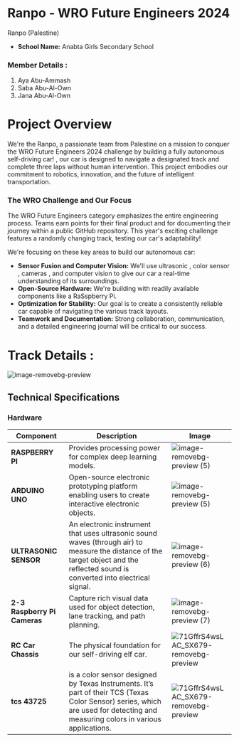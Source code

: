 # Ranpo - WRO Future Engineers 2024
Ranpo (Palestine)
- **School Name:** Anabta Girls Secondary School

### Member Details :
1. Aya Abu-Ammash 
2. Saba Abu-Al-Own 
3. Jana Abu-Al-Own 



# Project Overview
We're the Ranpo, a passionate team from Palestine on a mission to conquer the WRO Future Engineers 2024 challenge by building a fully autonomous self-driving car! , our car is designed to navigate a designated track and complete three laps without human intervention. This project embodies our commitment to robotics, innovation, and the future of intelligent transportation.

### The WRO Challenge and Our Focus
The WRO Future Engineers category emphasizes the entire engineering process. Teams earn points for their final product and for documenting their journey within a public GitHub repository. This year's exciting challenge features a randomly changing track, testing our car's adaptability!

We're focusing on these key areas to build our autonomous car:

- **Sensor Fusion and Computer Vision:** We'll use  ultrasonic , color sensor , cameras , and computer vision to give our car a real-time understanding of its surroundings.
- **Open-Source Hardware:** We're building with readily available components like a RaSspberry Pi.
- **Optimization for Stability:** Our goal is to create a consistently reliable car capable of navigating the various track layouts.
- **Teamwork and Documentation:** Strong collaboration, communication, and a detailed engineering journal will be critical to our success.
# Track Details :
![image-removebg-preview](https://world-robot-olympiad-association.github.io/future-engineers-gs/img/fe-map.png)

## Technical Specifications

### Hardware

| Component | Description | Image |
|---|---|---|
| **RASPBERRY PI** | Provides processing power for complex deep learning models. | ![image-removebg-preview (5)](https://encrypted-tbn0.gstatic.com/images?q=tbn:ANd9GcSNjdFTogzNWNns1mfd1fhjfLgDHLenUuARvw&s) |
| **ARDUINO UNO** | Open-source electronic prototyping platform enabling users to create interactive electronic objects. | ![image-removebg-preview (5)](https://upload.wikimedia.org/wikipedia/commons/3/38/Arduino_Uno_-_R3.jpg)|
| **ULTRASONIC SENSOR** | An electronic instrument that uses ultrasonic sound waves (through air) to measure the distance of the target object and the reflected sound is converted into electrical signal.  | ![image-removebg-preview (6)](https://encrypted-tbn0.gstatic.com/images?q=tbn:ANd9GcQUyegBfSW_W0U-_pU9VsVvKSC8r9o_HopU3g&s) |
 **2-3 Raspberry Pi Cameras** | Capture rich visual data used for object detection, lane tracking, and path planning. | ![image-removebg-preview (7)](https://github.com/MoeezAnwar/RoboKings/assets/116732848/bf8420fb-db4a-40f1-aea0-3e7068d7ce46) |
| **RC Car Chassis** | The physical foundation for our self-driving elf car. | ![71GffrS4wsL _AC_SX679_-removebg-preview](https://funduinoshop.com/media/image/08/f8/74/YFROBOT-chassis-kit-mit-lenkachse-1_200x200@2x.jpg)|
| **tcs 43725** | is a color sensor designed by Texas Instruments. It’s part of their TCS (Texas Color Sensor) series, which are used for detecting and measuring colors in various applications.  | ![71GffrS4wsL _AC_SX679_-removebg-preview](https://m.media-amazon.com/images/I/6169sOb8-VL._AC_UF1000,1000_QL80_.jpg)|
